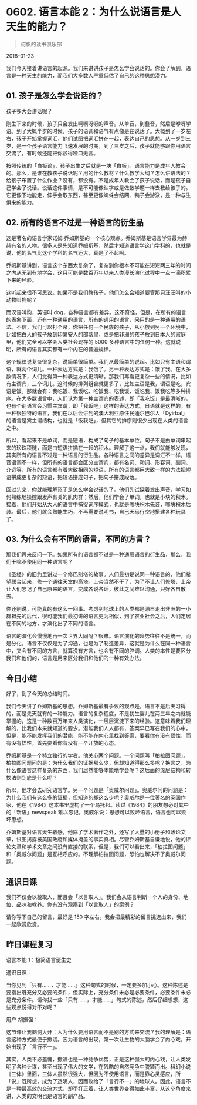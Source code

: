 # 0602. 语言本能 2：为什么说语言是人天生的能力？

> 何帆的读书俱乐部

2018-01-23

我们今天接着讲语言的起源。我们来讲讲孩子是怎么学会说话的。你会了解到，语言是一种天生的能力，而我们大多数人严重低估了自己的这种思想潜力。

## 01. 孩子是怎么学会说话的？

孩子多大会讲话呢？

刚生下来的时候，孩子只会发出啊啊呀呀的声音。从单音，到叠音，然后是咿呀学语。到了大概半岁的时候，孩子的语调和语气有点像是在说话了。大概到了一岁左右，孩子开始掌握词汇，他们试图把词汇拼在一起，表达自己的思想。从一岁到三岁，是一个孩子语言能力飞速发展的时期，到了三岁之后，孩子就能够跟你用语言交流了，有时候还能把你驳得哑口无言。

按照传统的「白板论」，孩子出生之后就是一块「白板」。语言能力是成年人教会的。那么，是谁在教孩子说话呢？用的什么教材？什么教学大纲？怎么讲语法的？给孩子布置了什么作业？没有，都没有。不是成年人教会了孩子说话，而是孩子自己学会了说话。说话这件事情，是不可能像认字或是做数学题一样去教给孩子的。它更像下地能走，伸手会取东西，甚至更像蜘蛛会结网、鸭子会游泳，是一种与生俱来的能力。

## 02. 所有的语言不过是一种语言的衍生品

这是著名的语言学家诺姆·乔姆斯基的一个核心观点。乔姆斯基是语言学界最为赫赫有名的人物。很多人是先知道乔姆斯基，然后才知道语言学这门学科的，也就是说，他的名气比这个学科的名气还大，真是了不起啊。

乔姆斯基讲到，语言这个东西太复杂了，复杂到你根本不可能在短短两三年的时间之内从无到有地学会，这只可能是数百万年以来人类漫长演化过程中一点一滴积累下来的经验。

这听起来很不可思议。如果不是我们教孩子，他们怎么会知道要管那只汪汪叫的小动物叫狗呢？

而汉语叫狗，英语叫 dog，各种语言都有差异。这不奇怪，但是，在所有的语言的表象下面，还有一种通用的语言，所有的通用的语言，采用的是一种通用的语法。不信，我们可以打个赌，你把任何一个民族的孩子，从小放到另一个环境中，比如把白人的孩子放到印第安人的部落里，或是把非洲的孩子放到日本人的家庭里，他们完全可以学会人类社会现存的 5000 多种语言中的任何一种。这就说明，所有的语言其实都有一个内在的普遍规律。

这个规律说复杂很复杂，说简单很简单。我们从最简单的说起。比如只有主语和谓语，就两个词儿。一种表达方式是：我饿了。另一种表达方式是：饿了我。在大多数情况下，人们觉得第一种表达方式更清晰。那我们再看更复杂一些的情况，比如有主谓宾，三个词儿。这时候的排列组合就更多了，比如主语是我，谓语是吃，宾语是饭。那就会有：我吃饭、我饭吃、吃饭我、吃我饭、饭吃我、饭我吃等多种排序。在大多数语言中，人们认为第一种主谓宾的表述，即「我吃饭」是最清晰的，也有个别语言会习惯主宾谓，即「我饭吃」这样的表达方式，日语就是这样的。有一种很独特的语言，我们在以后会讲到的澳大利亚原住民迪尔巴尔人「Dyirbal」的语言是宾主谓结构，也就是「饭我吃」，但其它的排序则很少出现在人类的语言之中。

所以，看起来不是单词，而是短语，构成了句子的基本单位。句子不是由单词串起来的珍珠项链，而是由短语拼插在一起的积木。理解了这一点，我们就能够发现，其实所有的语言不过是一种语言的衍生品。各种语言之间的差异是词汇不一样，语音语调不一样，但所有的语言都会区分主谓宾，都有名词、动词、形容词、副词、介词等，所有的语言都有着大致相同的短语，所有的语言都用大致一样的方法把短语拼成更复杂的短语，把短语拼成句子，把句子拼成段落。

回过头来，你就能理解孩子是怎么学会说话的了。他们先试探着发出声音，学习如何熟练地操控跟发声有关的肌肉群；然后，他们学会了单词，也就是小块的积木。接着，他们开始从大人的语言中捕捉词序模式，也就是哪块积木先装，哪块积木后装。最后，他们就会熟能生巧，不再需要说明书，自己天马行空地搭建各种玩具了。

## 03. 为什么会有不同的语言，不同的方言？

那我们再来反问一下。如果所有的语言都不过是一种通用语言的衍生品，那么，我们干嘛不使用同一种语言呢？

《圣经》的旧约里讲过一个修巴别塔的故事。人们最初是说同一种语言的，他们希望联合起来，修一个通往天堂的高塔。上帝当然不干了，为了不让人们修塔，上帝让人们忘记了自己原来的语言，变成各说各话，彼此之间难以沟通，只好各自散去。

你还别说，可能真的有这么一回事。考虑到地球上的人类都是源自走出非洲的一小群祖先的后代，很可能我们最初讲的语言更为相似，到了农业社会之后，人们定居在不同的地方，才演化出了不同的语言。

语言的演化会慢慢地再一次世界大同吗？很难。语言演化的趋势往往不是统一，而是分化。语言不仅仅是为了沟通，也是为了制造差异，这就是为什么在同一种语言中，又会有不同的方言，就算没有方言，也会有不同的腔调。人类的本性是要区分我们和他们的，语言是用来区分我们和他们的一种有效办法。

## 今日小结

好了，到了今天的总结时间。

我们今天讲了乔姆斯基的思想。乔姆斯基最有争议的观点是，语言不是后天习得的，而是先天就有的一种能力。语言的复杂程度，不是初生婴儿在两三年之内就能掌握的，这是一种数百万年来人类演化，一层层沉淀下来的经验。这意味着我们理解的，比我们本来就知道的要少。潜能我们人人都有，答案早已写在我们的心中，但是，能不能发挥我们的潜能，能不能在内心里找到答案，要看你有没有悟性，而有没有悟性，首先要看你有没有一个开放的心态。

乔姆斯基是一个特立独行的学者。他关心两个问题。一个问题叫「柏拉图问题」。柏拉图问题问的是：为什么我们的证据那么少，但却知道得那么多呢？换言之，为什么像语言这样复杂的东西，我们居然能够本能地学会呢？这后面的深层结构和转换法则到底是什么呢？

所以，他才会去研究语言学。另一个问题是「奥威尔问题」。奥威尔问的问题是：为什么我们有这么多的证据，但知道的却这么少呢？奥威尔是一位著名的英国作家，他在《1984》这本书里虚构了一个乌托邦。读过《1984》的朋友想必对其中的「新语」newspeak 难以忘记。奥威尔说：思想可以败坏语言，语言也可以败坏思想。

乔姆斯基对语言天生敏感，他除了学术著作之外，还写了大量的小册子和政论文章，试图揭露被美国政府和媒体掩盖的事实真相。尽管乔姆斯基自谦地说，他的评论文章和学术文章之间没有直接的联系，但是，我们可以看出来，「柏拉图问题」和「奥威尔问题」是互相呼应的。不理解柏拉图问题，恐怕也解决不了奥威尔问题。

## 通识日课

我们不仅会以貌取人，而且会「以言取人」。我们会从语言判断一个人的身份、地位、品味和教养。你有没有观察到「以言取人」的案例？

请你写下自己的留言，最好是 150 字左右。我会把最精彩的留言挑选出来，我们一起欣赏欣赏。

## 昨日课程复习

语言本能 1：极简语言诞生史

通识日课：

当你见到「只有……，才能……」这种句式的时候，一定要多加小心。这种陈述是要指出既充分又必要的条件，但实际上，充分条件未必是必要条件，必要条件未必是充分条件。请你找一些「只有……，才能……」句式的陈述，然后仔细想想，这些观点说得对不对呢？

用户 胡振强：

这节课让我脑洞大开：人为什么要用语言而不是别的方式来交流？我的理解是：语言这种方式最便于撒谎。因为语言的出现，第一次让生物的大脑学会了内心戏，开始出现了「言行不一」。

其实，人类不必羞愧，撒谎也是一种竞争优势，正是这种强大的内心戏，让人类发明了各种计谋，甚至出现了伟大的文学，在残酷的自然竞争中脱颖而出。科幻小说《三体》里面，三体人虽然很强大，但因为不使用语言，而是靠心灵感应，所「说」既所想，成为了透明人，因而败给了「言行不一」的地球人。因此，语言不是一种最高效的交流方式，却歪打正着，让人类世界变得如此丰富，从这个角度来讲，人类的文明也是语言的副产品。

